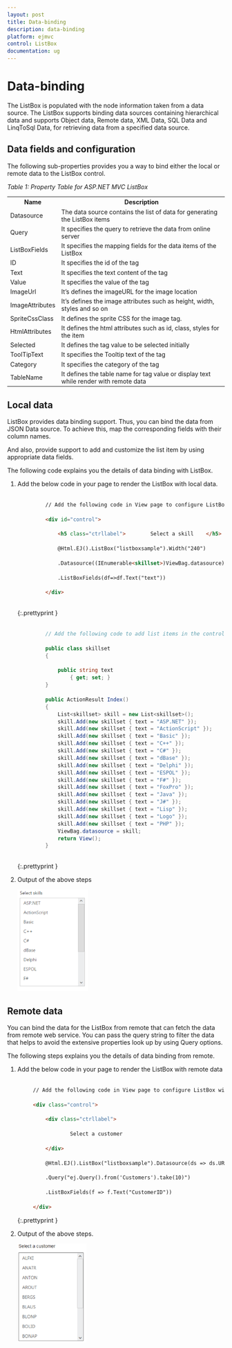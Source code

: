```yaml
---
layout: post
title: Data-binding
description: data-binding 
platform: ejmvc
control: ListBox
documentation: ug
---
```


# Data-binding 

The ListBox is populated with the node information taken from a data source. The ListBox supports binding data sources containing hierarchical data and supports Object data, Remote data, XML Data, SQL Data and LinqToSql Data, for retrieving data from a specified data source.

## Data fields and configuration 

The following sub-properties provides you a way to bind either the local or remote data to the ListBox control.

_Table 1: Property Table for ASP.NET MVC ListBox_

<table>
<tr>
<th>
Name</th><th>
Description</th></tr>
<tr>
<td>
Datasource</td><td>
The data source contains the list of data for generating the ListBox items</td></tr>
<tr>
<td>
Query</td><td>
It specifies the query to retrieve the data from online server</td></tr>
<tr>
<td>
ListBoxFields</td><td>
It specifies the mapping fields for the data items of the ListBox</td></tr>
<tr>
<td>
ID</td><td>
It specifies the id of the tag</td></tr>
<tr>
<td>
Text</td><td>
It specifies the text content of the tag</td></tr>
<tr>
<td>
Value</td><td>
It specifies the value of the tag</td></tr>
<tr>
<td>
ImageUrl</td><td>
It’s defines the imageURL for the image location</td></tr>
<tr>
<td>
ImageAttributes</td><td>
It’s defines the image attributes such as height, width, styles and so on</td></tr>
<tr>
<td>
SpriteCssClass</td><td>
It defines the sprite CSS for the image tag.</td></tr>
<tr>
<td>
HtmlAttributes</td><td>
It defines the html attributes such as id, class, styles for the item</td></tr>
<tr>
<td>
Selected</td><td>
It defines the tag value to be selected initially</td></tr>
<tr>
<td>
ToolTipText</td><td>
It specifies the Tooltip text  of the tag</td></tr>
<tr>
<td>
Category</td><td>
It specifies the category of the tag</td></tr>
<tr>
<td>
TableName</td><td>
It defines the table name for tag value or display text while render with remote data</td></tr>
</table>

## Local data

ListBox provides data binding support. Thus, you can bind the data from JSON Data source. To achieve this, map the corresponding fields with their column names.

And also, provide support to add and customize the list item by using appropriate data fields. 

The following code explains you the details of data binding with ListBox. 

1. Add the below code in your page to render the ListBox with local data.

   ~~~ html

			// Add the following code in View page to configure ListBox widget
			
			<div id="control">   
				
				<h5 class="ctrllabel">        Select a skill    </h5>   

				@Html.EJ().ListBox("listboxsample").Width("240")
				
				.Datasource((IEnumerable<skillset>)ViewBag.datasource)
				
				.ListBoxFields(df=>df.Text("text"))
			
			</div>
			
   ~~~
   {:.prettyprint }
   
   ~~~ cs

			// Add the following code to add list items in the controller page       

			public class skillset 
			{  
			
				public string text 
					{ get; set; }        
			}       

			public ActionResult Index()       
			{            
				List<skillset> skill = new List<skillset>();            
				skill.Add(new skillset { text = "ASP.NET" });            
				skill.Add(new skillset { text = "ActionScript" });            
				skill.Add(new skillset { text = "Basic" });            
				skill.Add(new skillset { text = "C++" });            
				skill.Add(new skillset { text = "C#" });            
				skill.Add(new skillset { text = "dBase" });            
				skill.Add(new skillset { text = "Delphi" });            
				skill.Add(new skillset { text = "ESPOL" });            
				skill.Add(new skillset { text = "F#" });            
				skill.Add(new skillset { text = "FoxPro" });            
				skill.Add(new skillset { text = "Java" });            
				skill.Add(new skillset { text = "J#" });            
				skill.Add(new skillset { text = "Lisp" });            
				skill.Add(new skillset { text = "Logo" });            
				skill.Add(new skillset { text = "PHP" });            
				ViewBag.datasource = skill;            
				return View();       
			}	
			
   ~~~
   {:.prettyprint }



2. Output of the above steps

	![](Data-binding_images/Data-binding_img1.png)



## Remote data 

You can bind the data for the ListBox from remote that can fetch the data from remote web service. You can pass the query string to filter the data that helps to avoid the extensive properties look up by using Query options. 

The following steps explains you the details of data binding from remote. 

1. Add the below code in your page to render the ListBox with remote data


   ~~~ html

		// Add the following code in View page to configure ListBox widget

		<div class="control">

			<div class="ctrllabel">

					Select a customer

			</div>

			@Html.EJ().ListBox("listboxsample").Datasource(ds => ds.URL("http://mvc.syncfusion.com/Services/Northwnd.svc/"))
	
			.Query("ej.Query().from('Customers').take(10)")
	
			.ListBoxFields(f => f.Text("CustomerID"))

		</div>

   ~~~
   {:.prettyprint }


3. Output of the above steps.

   ![C:/Users/Rajaveni/Desktop/docs/UG images/remoteLB.PNG](Data-binding_images/Data-binding_img2.png)